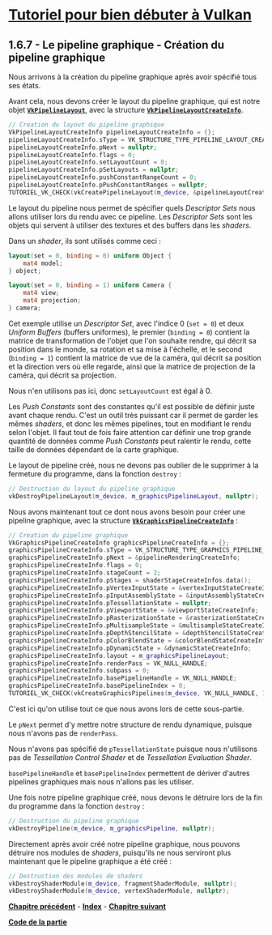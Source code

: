 # [Tutoriel pour bien débuter à Vulkan](../../index.md)
## 1.6.7 - Le pipeline graphique - Création du pipeline graphique

Nous arrivons à la création du pipeline graphique après avoir spécifié tous ses états.

Avant cela, nous devons créer le layout du pipeline graphique, qui est notre objet [**``VkPipelineLayout``**](https://registry.khronos.org/vulkan/specs/1.3-extensions/man/html/VkPipelineLayout.html), avec la structure [**``VkPipelineLayoutCreateInfo``**](https://registry.khronos.org/vulkan/specs/1.3-extensions/man/html/VkPipelineLayoutCreateInfo.html).

```CPP
// Creation du layout du pipeline graphique
VkPipelineLayoutCreateInfo pipelineLayoutCreateInfo = {};
pipelineLayoutCreateInfo.sType = VK_STRUCTURE_TYPE_PIPELINE_LAYOUT_CREATE_INFO;
pipelineLayoutCreateInfo.pNext = nullptr;
pipelineLayoutCreateInfo.flags = 0;
pipelineLayoutCreateInfo.setLayoutCount = 0;
pipelineLayoutCreateInfo.pSetLayouts = nullptr;
pipelineLayoutCreateInfo.pushConstantRangeCount = 0;
pipelineLayoutCreateInfo.pPushConstantRanges = nullptr;
TUTORIEL_VK_CHECK(vkCreatePipelineLayout(m_device, &pipelineLayoutCreateInfo, nullptr, &m_graphicsPipelineLayout));
```

Le layout du pipeline nous permet de spécifier quels *Descriptor Sets* nous allons utiliser lors du rendu avec ce pipeline. Les *Descriptor Sets* sont les objets qui servent à utiliser des textures et des buffers dans les *shaders*.

Dans un *shader*, ils sont utilisés comme ceci :

```GLSL
layout(set = 0, binding = 0) uniform Object {
	mat4 model;
} object;

layout(set = 0, binding = 1) uniform Camera {
	mat4 view;
	mat4 projection;
} camera;
```

Cet exemple utilise un *Descriptor Set*, avec l'indice 0 (``set = 0``) et deux *Uniform Buffers* (buffers uniformes), le premier (``binding = 0``) contient la matrice de transformation de l'objet que l'on souhaite rendre, qui décrit sa position dans le monde, sa rotation et sa mise à l'échelle, et le second (``binding = 1``) contient la matrice de vue de la caméra, qui décrit sa position et la direction vers où elle regarde, ainsi que la matrice de projection de la caméra, qui décrit sa projection.

Nous n'en utilisons pas ici, donc ``setLayoutCount`` est égal à 0.

Les *Push Constants* sont des constantes qu'il est possible de définir juste avant chaque rendu. C'est un outil très puissant car il permet de garder les mêmes *shaders*, et donc les mêmes pipelines, tout en modifiant le rendu selon l'objet. Il faut tout de fois faire attention car définir une trop grande quantité de données comme *Push Constants* peut ralentir le rendu, cette taille de données dépendant de la carte graphique.

Le layout de pipeline créé, nous ne devons pas oublier de le supprimer à la fermeture du programme, dans la fonction ``destroy`` :

```CPP
// Destruction du layout du pipeline graphique
vkDestroyPipelineLayout(m_device, m_graphicsPipelineLayout, nullptr);
```

Nous avons maintenant tout ce dont nous avons besoin pour créer une pipeline graphique, avec la structure [**``VkGraphicsPipelineCreateInfo``**](https://registry.khronos.org/vulkan/specs/1.3-extensions/man/html/VkGraphicsPipelineCreateInfo.html) :

```CPP
// Creation du pipeline graphique
VkGraphicsPipelineCreateInfo graphicsPipelineCreateInfo = {};
graphicsPipelineCreateInfo.sType = VK_STRUCTURE_TYPE_GRAPHICS_PIPELINE_CREATE_INFO;
graphicsPipelineCreateInfo.pNext = &pipelineRenderingCreateInfo;
graphicsPipelineCreateInfo.flags = 0;
graphicsPipelineCreateInfo.stageCount = 2;
graphicsPipelineCreateInfo.pStages = shaderStageCreateInfos.data();
graphicsPipelineCreateInfo.pVertexInputState = &vertexInputStateCreateInfo;
graphicsPipelineCreateInfo.pInputAssemblyState = &inputAssemblyStateCreateInfo;
graphicsPipelineCreateInfo.pTessellationState = nullptr;
graphicsPipelineCreateInfo.pViewportState = &viewportStateCreateInfo;
graphicsPipelineCreateInfo.pRasterizationState = &rasterizationStateCreateInfo;
graphicsPipelineCreateInfo.pMultisampleState = &multisampleStateCreateInfo;
graphicsPipelineCreateInfo.pDepthStencilState = &depthStencilStateCreateInfo;
graphicsPipelineCreateInfo.pColorBlendState = &colorBlendStateCreateInfo;
graphicsPipelineCreateInfo.pDynamicState = &dynamicStateCreateInfo;
graphicsPipelineCreateInfo.layout = m_graphicsPipelineLayout;
graphicsPipelineCreateInfo.renderPass = VK_NULL_HANDLE;
graphicsPipelineCreateInfo.subpass = 0;
graphicsPipelineCreateInfo.basePipelineHandle = VK_NULL_HANDLE;
graphicsPipelineCreateInfo.basePipelineIndex = 0;
TUTORIEL_VK_CHECK(vkCreateGraphicsPipelines(m_device, VK_NULL_HANDLE, 1, &graphicsPipelineCreateInfo, nullptr, &m_graphicsPipeline));
```

C'est ici qu'on utilise tout ce que nous avons lors de cette sous-partie.

Le ``pNext`` permet d'y mettre notre structure de rendu dynamique, puisque nous n'avons pas de ``renderPass``.

Nous n'avons pas spécifié de ``pTessellationState`` puisque nous n'utilisons pas de *Tessellation Control Shader* et de *Tessellation Evaluation Shader*.

``basePipelineHandle`` et ``basePipelineIndex`` permettent de dériver d'autres pipelines graphiques mais nous n'allons pas les utiliser.

Une fois notre pipeline graphique créé, nous devons le détruire lors de la fin du programme dans la fonction ``destroy`` :

```CPP
// Destruction du pipeline graphique
vkDestroyPipeline(m_device, m_graphicsPipeline, nullptr);
```

Directement après avoir créé notre pipeline graphique, nous pouvons détruire nos modules de *shaders*, puisqu'ils ne nous serviront plus maintenant que le pipeline graphique a été créé :

```CPP
// Destruction des modules de shaders
vkDestroyShaderModule(m_device, fragmentShaderModule, nullptr);
vkDestroyShaderModule(m_device, vertexShaderModule, nullptr);
```

[**Chapitre précédent**](6.md) - [**Index**](../../index.md) - [**Chapitre suivant**](../7.md)

[**Code de la partie**](https://github.com/ZaOniRinku/TutorielVulkanFR/tree/partie1)